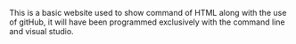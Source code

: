 This is a basic website used to show command of HTML
along with the use of gitHub, it will have been programmed exclusively with the command line and visual studio.